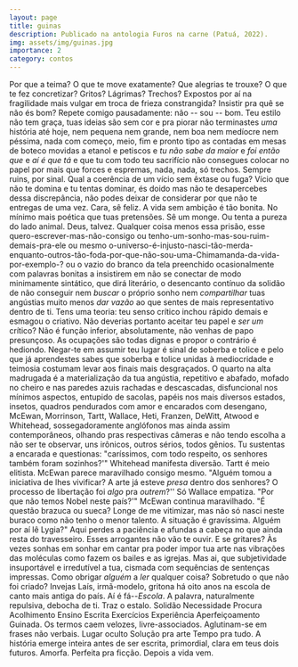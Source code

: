 ```yaml
---
layout: page
title: guinas
description: Publicado na antologia Furos na carne (Patuá, 2022).
img: assets/img/guinas.jpg
importance: 2
category: contos
---
```


Por que a teima? O que te move exatamente? Que alegrias te trouxe? O que te fez concretizar? Gritos? Lágrimas? Trechos? Expostos por aí na fragilidade mais vulgar em troca de frieza constrangida? Insistir pra quê se não és bom? Repete comigo pausadamente: não -- sou -- bom. Teu estilo não tem graça, tuas ideias são sem cor e pra piorar não terminastes *uma* história até hoje, nem pequena nem grande, nem boa nem medíocre nem péssima, nada com começo, meio, fim e pronto tipo as contadas em mesas de boteco movidas a etanol e petiscos e *tu não sabe da maior* e *foi então que* e *aí é que tá* e que tu com todo teu sacrifício não consegues colocar no papel por mais que forces e espremas, nada, nada, só trechos. Sempre ruins, por sinal. Qual a coerência de um vício sem êxtase ou fuga? Vício que não te domina e tu tentas dominar, és doido mas não te desapercebes dessa discrepância, não podes deixar de considerar por que não te entregas de uma vez. Cara, sê feliz. A vida sem ambição é tão bonita.  No mínimo mais poética que tuas pretensões. Sê um monge. Ou tenta a pureza do lado animal. Deus, talvez. Qualquer coisa menos essa prisão, esse quero-escrever-mas-não-consigo ou tenho-um-sonho-mas-sou-ruim-demais-pra-ele ou mesmo o-universo-é-injusto-nasci-tão-merda-enquanto-outros-tão-foda-por-que-não-sou-uma-Chimamanda-da-vida-por-exemplo-? ou o vazio do branco da tela preenchido ocasionalmente com palavras bonitas a insistirem em não se conectar de modo minimamente sintático, que dirá literário, o desencanto contínuo da solidão de não conseguir nem *buscar* o próprio sonho nem *compartilhar* tuas angústias muito menos *dar vazão* ao que sentes de mais representativo dentro de ti. Tens uma teoria: teu senso crítico inchou rápido demais e esmagou o criativo. Não deverias portanto aceitar teu papel e *ser um* crítico? Não é função inferior, absolutamente, não venhas de papo presunçoso. As ocupações são todas dignas e propor o contrário é hediondo. Negar-te em assumir teu lugar é sinal de soberba e tolice e pelo que já aprendestes sabes que soberba e tolice unidas à mediocridade e teimosia costumam levar aos finais mais desgraçados. O quarto na alta madrugada é a materialização da tua angústia, repetitivo e abafado, mofado no cheiro e nas paredes azuis rachadas e descascadas, disfuncional nos mínimos aspectos, entupido de sacolas, papéis nos mais diversos estados, insetos, quadros pendurados com amor e encarados com desengano, McEwan, Morrinson, Tartt, Wallace, Heti, Franzen, DeWitt, Atwood e Whitehead, sossegadoramente anglófonos mas ainda assim contemporâneos, olhando pras respectivas câmeras e não tendo escolha a não ser te observar, uns irônicos, outros sérios, todos gênios. Tu sustentas a encarada e questionas: "caríssimos, com todo respeito, os senhores também foram sozinhos?'" Whitehead manifesta diversão. Tartt é meio elitista. McEwan parece maravilhado consigo mesmo. "Alguém tomou a iniciativa de lhes vivificar? A arte já esteve *presa* dentro dos senhores? O processo de libertação foi *algo* pra *outrem*?'' Só Wallace empatiza. "Por que não temos Nobel neste país?'" McEwan continua maravilhado. "É questão brazuca ou sueca? Longe de me vitimizar, mas não só nasci neste buraco como não tenho o menor talento. A situação é gravíssima. Alguém por aí lê Lygia?" Aqui perdes a paciência e afundas a cabeça no que ainda resta do travesseiro. Esses arrogantes não vão te ouvir. E se gritares? Às vezes sonhas em sonhar em cantar pra poder impor tua arte nas vibrações das moléculas como fazem os bailes e as igrejas. Mas ai, que subjetividade insuportável e irredutível a tua, cismada com sequências de sentenças impressas. Como obrigar *alguém* a *ler* qualquer coisa? Sobretudo o que não foi criado? Invejas Laís, irmã-modelo, gritona há oito anos na escola de canto mais antiga do país. Aí é fá--*Escola*. A palavra, naturalmente repulsiva, debocha de ti. Traz o estalo. Solidão Necessidade Procura Acolhimento Ensino Escrita Exercícios Experiência Aperfeiçoamento Guinada. Os termos caem velozes, livre-associados. Aglutinam-se em frases não verbais. Lugar oculto Solução pra arte Tempo pra tudo. A história emerge inteira antes de ser escrita, primordial, clara em teus dois futuros. Amorfa. Perfeita pra ficção. Depois a vida vem.